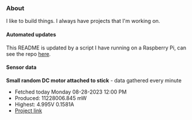 ### About
I like to build things. I always have projects that I'm working on.

#### Automated updates
This README is updated by a script I have running on a Raspberry Pi, can see the repo [here](https://github.com/jdc-cunningham/raspi-git-repo-updater).

#### Sensor data


**Small random DC motor attached to stick** - data gathered every minute
- Fetched today Monday 08-28-2023 12:00 PM
- Produced: 11228006.845 mW
- Highest: 4.995V 0.1581A
- [Project link](https://github.com/jdc-cunningham/turbine-raspi)